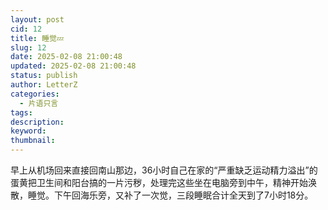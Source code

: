 ```yaml
---
layout: post
cid: 12
title: 睡觉💤
slug: 12
date: 2025-02-08 21:00:48
updated: 2025-02-08 21:00:48
status: publish
author: LetterZ
categories: 
  - 片语只言
tags: 
description: 
keyword: 
thumbnail: 
---
```



早上从机场回来直接回南山那边，36小时自己在家的“严重缺乏运动精力溢出”的蛋黄把卫生间和阳台搞的一片污秽，处理完这些坐在电脑旁到中午，精神开始涣散，睡觉。下午回海乐旁，又补了一次觉，三段睡眠合计全天到了7小时18分。